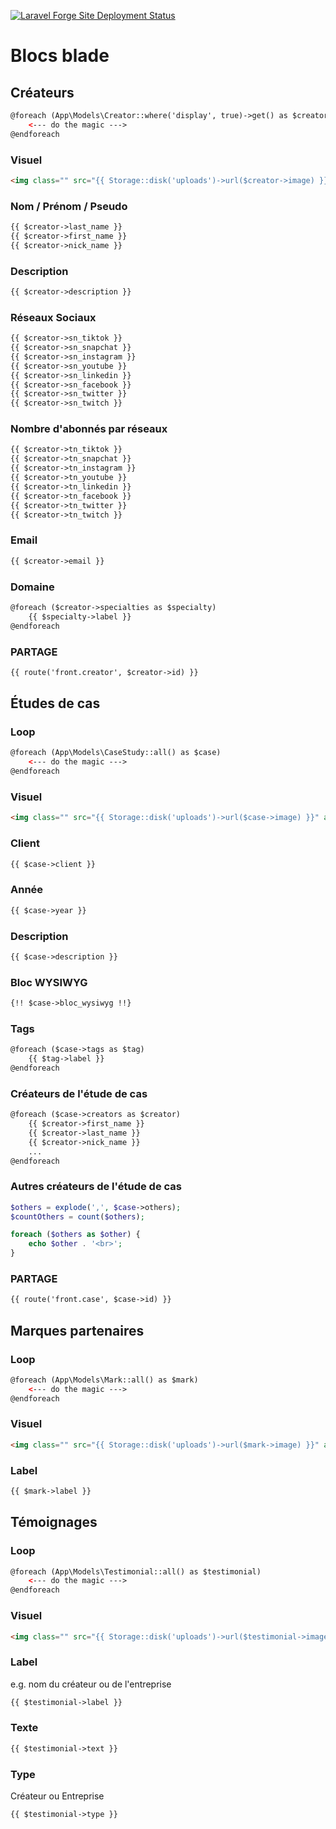 [![Laravel Forge Site Deployment Status](https://img.shields.io/endpoint?url=https%3A%2F%2Fforge.laravel.com%2Fsite-badges%2F36d1f56a-25e5-4d5a-b031-4de2794055cc%3Fdate%3D1&style=flat-square)](https://forge.laravel.com/servers/677179/sites/1965718)


# __Blocs blade__

## Créateurs
```html
@foreach (App\Models\Creator::where('display', true)->get() as $creator)
    <--- do the magic --->
@endforeach
```

### Visuel
```html
<img class="" src="{{ Storage::disk('uploads')->url($creator->image) }}" alt="">
```

### Nom / Prénom / Pseudo
```html
{{ $creator->last_name }}
{{ $creator->first_name }}
{{ $creator->nick_name }}
```

### Description
```html
{{ $creator->description }}
```

### Réseaux Sociaux
```html
{{ $creator->sn_tiktok }}
{{ $creator->sn_snapchat }}
{{ $creator->sn_instagram }}
{{ $creator->sn_youtube }}
{{ $creator->sn_linkedin }}
{{ $creator->sn_facebook }}
{{ $creator->sn_twitter }}
{{ $creator->sn_twitch }}
```

### Nombre d'abonnés par réseaux
```html
{{ $creator->tn_tiktok }}
{{ $creator->tn_snapchat }}
{{ $creator->tn_instagram }}
{{ $creator->tn_youtube }}
{{ $creator->tn_linkedin }}
{{ $creator->tn_facebook }}
{{ $creator->tn_twitter }}
{{ $creator->tn_twitch }}
```

### Email
```html
{{ $creator->email }}
```

### Domaine
```html
@foreach ($creator->specialties as $specialty)
    {{ $specialty->label }}
@endforeach
```

### PARTAGE
```html
{{ route('front.creator', $creator->id) }}
```


## Études de cas

### Loop
```html
@foreach (App\Models\CaseStudy::all() as $case)
    <--- do the magic --->
@endforeach
```

### Visuel
```html
<img class="" src="{{ Storage::disk('uploads')->url($case->image) }}" alt="">
```
    
### Client
```html
{{ $case->client }}
```
    
### Année
```html
{{ $case->year }}
```
    
### Description
```html
{{ $case->description }}
```

### Bloc WYSIWYG
```html
{!! $case->bloc_wysiwyg !!}
```

### Tags
```html
@foreach ($case->tags as $tag)
    {{ $tag->label }}
@endforeach
```

### Créateurs de l'étude de cas
```html
@foreach ($case->creators as $creator)
    {{ $creator->first_name }}
    {{ $creator->last_name }}
    {{ $creator->nick_name }}
    ...
@endforeach
```

### Autres créateurs de l'étude de cas
```php	
$others = explode(',', $case->others);
$countOthers = count($others);

foreach ($others as $other) {
    echo $other . '<br>';
}
```

### PARTAGE
```html
{{ route('front.case', $case->id) }}
```


## Marques partenaires

### Loop
```html
@foreach (App\Models\Mark::all() as $mark)
    <--- do the magic --->
@endforeach
```

### Visuel
```html
<img class="" src="{{ Storage::disk('uploads')->url($mark->image) }}" alt="">
```

### Label
```html
{{ $mark->label }}
```


## Témoignages

### Loop
```html
@foreach (App\Models\Testimonial::all() as $testimonial)
    <--- do the magic --->
@endforeach
```

### Visuel
```html
<img class="" src="{{ Storage::disk('uploads')->url($testimonial->image) }}" alt="">
```

### Label
e.g. nom du créateur ou de l'entreprise
```html
{{ $testimonial->label }}
```

### Texte
```html
{{ $testimonial->text }}
```

### Type
Créateur ou Entreprise
```html
{{ $testimonial->type }}
```
